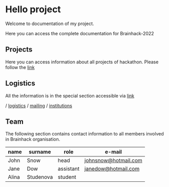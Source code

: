 # Hello project

Welcome to documentation of my project.

Here you can access the complete documentation for Brainhack-2022

## Projects

Here you can access information about all projects of hackathon. 
Please follow the [link](projects.md)

## Logistics

All the information is in the special section accessible via [link](logistics.md)

/ [logistics](logistics.md)
/ [mailing](mailing.md)
/ [institutions](institutions.md)

## Team

The following section contains contact information to all members involved in Brainhack organisation.

| name  | surname   | role      | e-mail               |
|-------|-----------|-----------|----------------------|
| John  | Snow      | head      | johnsnow@hotmail.com |
| Jane  | Dow       | assistant | janedow@hotmail.com  |
| Alina | Studenova | student   |                      |